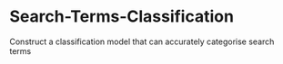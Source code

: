 # Search-Terms-Classification
Construct a classification model that can accurately categorise search terms
